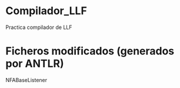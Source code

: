 # Compilador_LLF
Practica compilador de LLF

# Ficheros modificados (generados por ANTLR)
NFABaseListener
